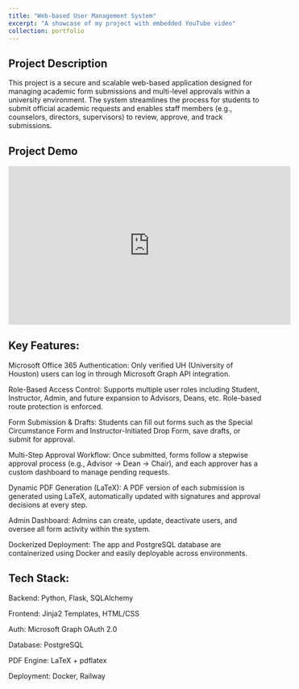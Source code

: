 ```yaml
---
title: "Web-based User Management System"
excerpt: "A showcase of my project with embedded YouTube video"
collection: portfolio
---
```


## Project Description
This project is a secure and scalable web-based application designed for managing academic form submissions and multi-level approvals within a university environment. The system streamlines the process for students to submit official academic requests and enables staff members (e.g., counselors, directors, supervisors) to review, approve, and track submissions.



## Project Demo
<iframe width="560" height="315" src="https://www.youtube.com/watch?v=6ZS2Kb2av5s" frameborder="0" allow="accelerometer; autoplay; clipboard-write; encrypted-media; gyroscope; picture-in-picture" allowfullscreen></iframe>

## Key Features:
Microsoft Office 365 Authentication:
Only verified UH (University of Houston) users can log in through Microsoft Graph API integration.

Role-Based Access Control:
Supports multiple user roles including Student, Instructor, Admin, and future expansion to Advisors, Deans, etc. Role-based route protection is enforced.

Form Submission & Drafts:
Students can fill out forms such as the Special Circumstance Form and Instructor-Initiated Drop Form, save drafts, or submit for approval.

Multi-Step Approval Workflow:
Once submitted, forms follow a stepwise approval process (e.g., Advisor → Dean → Chair), and each approver has a custom dashboard to manage pending requests.

Dynamic PDF Generation (LaTeX):
A PDF version of each submission is generated using LaTeX, automatically updated with signatures and approval decisions at every step.

Admin Dashboard:
Admins can create, update, deactivate users, and oversee all form activity within the system.

Dockerized Deployment:
The app and PostgreSQL database are containerized using Docker and easily deployable across environments.

## Tech Stack:
Backend: Python, Flask, SQLAlchemy

Frontend: Jinja2 Templates, HTML/CSS

Auth: Microsoft Graph OAuth 2.0

Database: PostgreSQL

PDF Engine: LaTeX + pdflatex

Deployment: Docker, Railway
